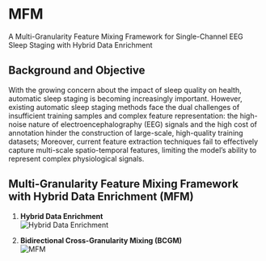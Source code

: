 # MFM
A Multi-Granularity Feature Mixing Framework for Single-Channel EEG Sleep Staging with Hybrid Data Enrichment

## Background and Objective
With the growing concern about the impact of sleep quality on health, automatic sleep staging is becoming increasingly important. However, existing automatic sleep staging methods face the dual challenges of insufficient training samples and complex feature representation: the high-noise nature of electroencephalography (EEG) signals and the high cost of annotation hinder the construction of large-scale, high-quality training datasets; Moreover, current feature extraction techniques fail to effectively capture multi-scale spatio-temporal features, limiting the model’s ability to represent complex physiological signals.
## Multi-Granularity Feature Mixing Framework with Hybrid Data Enrichment (MFM)
1. **Hybrid Data Enrichment**  
![Hybrid Data Enrichment](images/mfm_structure.png)

2. **Bidirectional Cross-Granularity Mixing (BCGM)**  
![MFM](images/mfm_structure.png)
